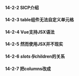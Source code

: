 #### 14-2-2 SICP介绍

#### 14-2-3 table组件无法自定义单元格

#### 14-2-4 Vue支持JSX语法

#### 14-2-5  然而使用JSX并不现实

#### 14-2-6 $slots与$children的关系

#### 14-2-7 把columns改成<table-column>

